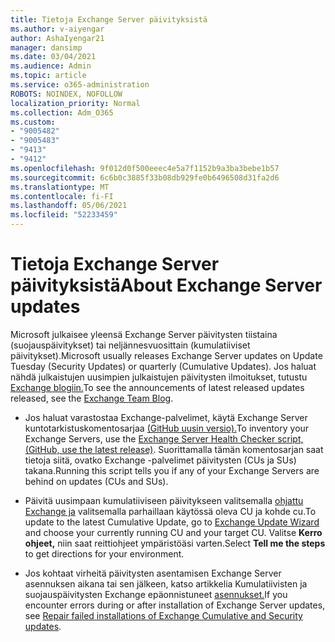 ```yaml
---
title: Tietoja Exchange Server päivityksistä
ms.author: v-aiyengar
author: AshaIyengar21
manager: dansimp
ms.date: 03/04/2021
ms.audience: Admin
ms.topic: article
ms.service: o365-administration
ROBOTS: NOINDEX, NOFOLLOW
localization_priority: Normal
ms.collection: Adm_O365
ms.custom:
- "9005482"
- "9005483"
- "9413"
- "9412"
ms.openlocfilehash: 9f012d0f500eeec4e5a7f1152b9a3ba3bebe1b57
ms.sourcegitcommit: 6c6b0c3885f33b08db929fe0b6496508d31fa2d6
ms.translationtype: MT
ms.contentlocale: fi-FI
ms.lasthandoff: 05/06/2021
ms.locfileid: "52233459"
---
```

# <a name="about-exchange-server-updates"></a><span data-ttu-id="27b73-102">Tietoja Exchange Server päivityksistä</span><span class="sxs-lookup"><span data-stu-id="27b73-102">About Exchange Server updates</span></span>

<span data-ttu-id="27b73-103">Microsoft julkaisee yleensä Exchange Server päivitysten tiistaina (suojauspäivitykset) tai neljännesvuosittain (kumulatiiviset päivitykset).</span><span class="sxs-lookup"><span data-stu-id="27b73-103">Microsoft usually releases Exchange Server updates on Update Tuesday (Security Updates) or quarterly (Cumulative Updates).</span></span> <span data-ttu-id="27b73-104">Jos haluat nähdä julkaistujen uusimpien julkaistujen päivitysten ilmoitukset, tutustu [Exchange blogiin.](https://aka.ms/ehlo)</span><span class="sxs-lookup"><span data-stu-id="27b73-104">To see the announcements of latest released updates released, see the [Exchange Team Blog](https://aka.ms/ehlo).</span></span>

- <span data-ttu-id="27b73-105">Jos haluat varastostaa Exchange-palvelimet, käytä Exchange Server kuntotarkistuskomentosarjaa [(GitHub uusin versio).](https://aka.ms/ExchangeHealthChecker)</span><span class="sxs-lookup"><span data-stu-id="27b73-105">To inventory your Exchange Servers, use the [Exchange Server Health Checker script, (GitHub, use the latest release)](https://aka.ms/ExchangeHealthChecker).</span></span> <span data-ttu-id="27b73-106">Suorittamalla tämän komentosarjan saat tietoja siitä, ovatko Exchange -palvelimet päivitysten (CUs ja SUs) takana.</span><span class="sxs-lookup"><span data-stu-id="27b73-106">Running this script tells you if any of your Exchange Servers are behind on updates (CUs and SUs).</span></span>

- <span data-ttu-id="27b73-107">Päivitä uusimpaan kumulatiiviseen päivitykseen valitsemalla [ohjattu Exchange ja](https://aka.ms/ExchangeUpdateWizard) valitsemalla parhaillaan käytössä oleva CU ja kohde cu.</span><span class="sxs-lookup"><span data-stu-id="27b73-107">To update to the latest Cumulative Update, go to [Exchange Update Wizard](https://aka.ms/ExchangeUpdateWizard) and choose your currently running CU and your target CU.</span></span> <span data-ttu-id="27b73-108">Valitse **Kerro ohjeet,** niin saat reittiohjeet ympäristöäsi varten.</span><span class="sxs-lookup"><span data-stu-id="27b73-108">Select **Tell me the steps** to get directions for your environment.</span></span>

- <span data-ttu-id="27b73-109">Jos kohtaat virheitä päivitysten asentamisen Exchange Server asennuksen aikana tai sen jälkeen, katso artikkelia Kumulatiivisten ja suojauspäivitysten Exchange epäonnistuneet [asennukset.](https://docs.microsoft.com/exchange/troubleshoot/client-connectivity/exchange-security-update-issues)</span><span class="sxs-lookup"><span data-stu-id="27b73-109">If you encounter errors during or after installation of Exchange Server updates, see [Repair failed installations of Exchange Cumulative and Security updates](https://docs.microsoft.com/exchange/troubleshoot/client-connectivity/exchange-security-update-issues).</span></span>
